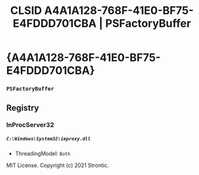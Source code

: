 ﻿---
title: "CLSID A4A1A128-768F-41E0-BF75-E4FDDD701CBA | PSFactoryBuffer"
excerpt: What is COM-Object CLSID A4A1A128-768F-41E0-BF75-E4FDDD701CBA?
---

# {A4A1A128-768F-41E0-BF75-E4FDDD701CBA}

### `PSFactoryBuffer`

## Registry


### InProcServer32

##### `C:\Windows\System32\ieproxy.dll`
* ThreadingModel: `Both`

MIT License. Copyright (c) 2021 Strontic.


